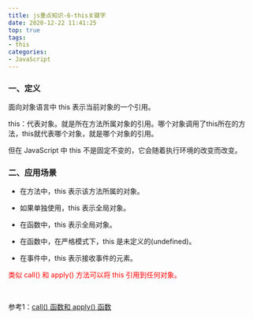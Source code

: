 ```yaml
---
title: js重点知识-6-this关键字
date: 2020-12-22 11:41:25
top: true
tags:
- this
categories:
- JavaScript
---
```

### 一、定义
<!--more-->
面向对象语言中 this 表示当前对象的一个引用。

this：代表对象。就是所在方法所属对象的引用。哪个对象调用了this所在的方法，this就代表哪个对象，就是哪个对象的引用。

但在 JavaScript 中 this 不是固定不变的，它会随着执行环境的改变而改变。

### 二、应用场景

- 在方法中，this 表示该方法所属的对象。 

- 如果单独使用，this 表示全局对象。  

- 在函数中，this 表示全局对象。  

- 在函数中，在严格模式下，this 是未定义的(undefined)。 

- 在事件中，this 表示接收事件的元素。  


<span style="color:red">类似 call() 和 apply() 方法可以将 this 引用到任何对象。</span>

<br/>

参考1：[call() 函数和 apply() 函数]()
